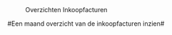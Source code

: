 <properties>
	<page>
		<title>Overzichten</title>
	</page>
	<menu>
		<position>Overzichten Inkoopfacturen
		<title>Introductie</title>
	</menu>
</properties>

#Een maand overzicht van de inkoopfacturen inzien#
<description>

